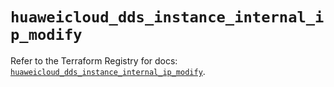 # `huaweicloud_dds_instance_internal_ip_modify`

Refer to the Terraform Registry for docs: [`huaweicloud_dds_instance_internal_ip_modify`](https://registry.terraform.io/providers/huaweicloud/huaweicloud/1.71.1/docs/resources/dds_instance_internal_ip_modify).
